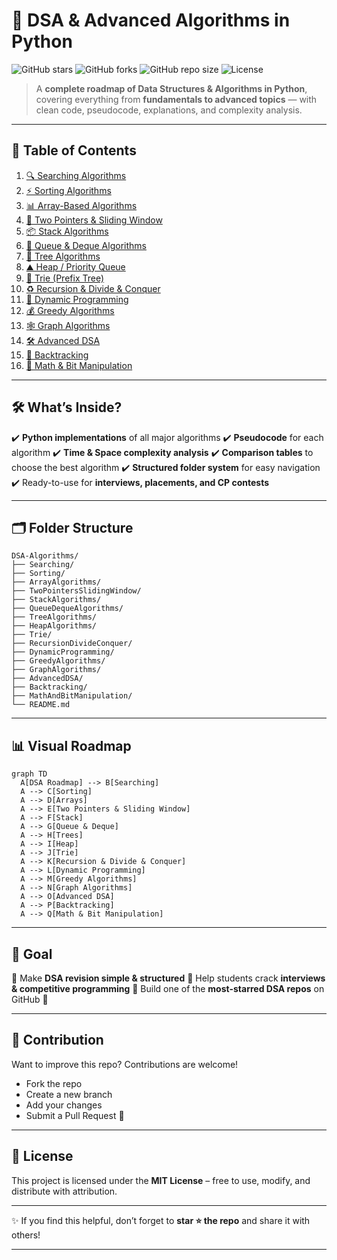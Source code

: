 # 🚀 DSA & Advanced Algorithms in Python

![GitHub stars](https://img.shields.io/github/stars/yourusername/DSA-Algorithms?style=for-the-badge)
![GitHub forks](https://img.shields.io/github/forks/yourusername/DSA-Algorithms?style=for-the-badge)
![GitHub repo size](https://img.shields.io/github/repo-size/yourusername/DSA-Algorithms?color=blue\&style=for-the-badge)
![License](https://img.shields.io/github/license/yourusername/DSA-Algorithms?style=for-the-badge)

> A **complete roadmap of Data Structures & Algorithms in Python**, covering everything from **fundamentals to advanced topics** — with clean code, pseudocode, explanations, and complexity analysis.

---

## 📑 Table of Contents

1. [🔍 Searching Algorithms](./Searching/README.md)
2. [⚡ Sorting Algorithms](./Sorting/README.md)
3. [📊 Array-Based Algorithms](./ArrayAlgorithms/README.md)
4. [🎯 Two Pointers & Sliding Window](./TwoPointersSlidingWindow/README.md)
5. [📦 Stack Algorithms](./StackAlgorithms/README.md)
6. [📮 Queue & Deque Algorithms](./QueueDequeAlgorithms/README.md)
7. [🌳 Tree Algorithms](./TreeAlgorithms/README.md)
8. [⛰️ Heap / Priority Queue](./HeapAlgorithms/README.md)
9. [🔡 Trie (Prefix Tree)](./Trie/README.md)
10. [♻️ Recursion & Divide & Conquer](./RecursionDivideConquer/README.md)
11. [📐 Dynamic Programming](./DynamicProgramming/README.md)
12. [💰 Greedy Algorithms](./GreedyAlgorithms/README.md)
13. [🕸️ Graph Algorithms](./GraphAlgorithms/README.md)
14. [🛠️ Advanced DSA](./AdvancedDSA/README.md)
15. [🧩 Backtracking](./Backtracking/README.md)
16. [🧮 Math & Bit Manipulation](./MathAndBitManipulation/README.md)

---

## 🛠️ What’s Inside?

✔️ **Python implementations** of all major algorithms
✔️ **Pseudocode** for each algorithm
✔️ **Time & Space complexity analysis**
✔️ **Comparison tables** to choose the best algorithm
✔️ **Structured folder system** for easy navigation
✔️ Ready-to-use for **interviews, placements, and CP contests**

---

## 🗂️ Folder Structure

```
DSA-Algorithms/
├── Searching/
├── Sorting/
├── ArrayAlgorithms/
├── TwoPointersSlidingWindow/
├── StackAlgorithms/
├── QueueDequeAlgorithms/
├── TreeAlgorithms/
├── HeapAlgorithms/
├── Trie/
├── RecursionDivideConquer/
├── DynamicProgramming/
├── GreedyAlgorithms/
├── GraphAlgorithms/
├── AdvancedDSA/
├── Backtracking/
├── MathAndBitManipulation/
└── README.md
```

---

## 📊 Visual Roadmap

```mermaid
graph TD
  A[DSA Roadmap] --> B[Searching]
  A --> C[Sorting]
  A --> D[Arrays]
  A --> E[Two Pointers & Sliding Window]
  A --> F[Stack]
  A --> G[Queue & Deque]
  A --> H[Trees]
  A --> I[Heap]
  A --> J[Trie]
  A --> K[Recursion & Divide & Conquer]
  A --> L[Dynamic Programming]
  A --> M[Greedy Algorithms]
  A --> N[Graph Algorithms]
  A --> O[Advanced DSA]
  A --> P[Backtracking]
  A --> Q[Math & Bit Manipulation]
```

---

## 🎯 Goal

📌 Make **DSA revision simple & structured**
📌 Help students crack **interviews & competitive programming**
📌 Build one of the **most-starred DSA repos** on GitHub 🚀

---

## 🤝 Contribution

Want to improve this repo? Contributions are welcome!

* Fork the repo
* Create a new branch
* Add your changes
* Submit a Pull Request 🎉

---

## 📜 License

This project is licensed under the **MIT License** – free to use, modify, and distribute with attribution.

---

✨ If you find this helpful, don’t forget to **star ⭐ the repo** and share it with others!

---
